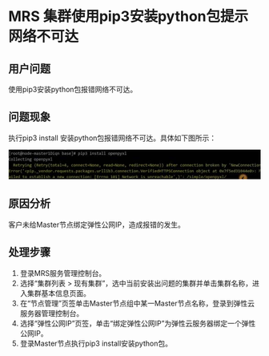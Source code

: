 # MRS 集群使用pip3安装python包提示网络不可达<a name="mrs_03_0212"></a>

## 用户问题<a name="section18305143583116"></a>

使用pip3安装python包报错网络不可达。

## 问题现象<a name="section117424454313"></a>

执行pip3 install 安装python包报错网络不可达。具体如下图所示：

![](figures/zh-cn_image_0264281836.jpg)

## 原因分析<a name="section1237061220324"></a>

客户未给Master节点绑定弹性公网IP，造成报错的发生。

## 处理步骤<a name="section1056712365272"></a>

1.  登录MRS服务管理控制台。
2.  选择“集群列表 \> 现有集群”，选中当前安装出问题的集群并单击集群名称，进入集群基本信息页面。
3.  在“节点管理”页签单击Master节点组中某一Master节点名称，登录到弹性云服务器管理控制台。
4.  选择“弹性公网IP”页签，单击“绑定弹性公网IP”为弹性云服务器绑定一个弹性公网IP。
5.  登录Master节点执行pip3 install安装python包。

